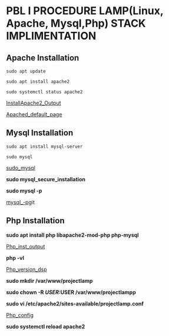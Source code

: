 # PBL I PROCEDURE LAMP(Linux, Apache, Mysql,Php) STACK IMPLIMENTATION

## Apache Installation

`sudo apt update`

`sudo apt install apache2`

`sudo systemctl status apache2`


[InstallApache2_Output](./IMAGES/InstallApacheOutput.PMG)

[Apached_default_page](http://52.90.31.200:80.PMG)



## Mysql Installation

`sudo apt install mysql-server`

`sudo mysql`

[sudo_mysql](./IMAGES/sudo_mysql.PMG)

**sudo mysql_secure_installation**


**sudo mysql -p**

[mysql_-p](./IMAGES/mysql_-p.PMG)git


## Php Installation

**sudo apt install php libapache2-mod-php php-mysql**

[Php_inst_output](./IMAGES/Php_inst_output/.PMG)


**php -vl**

[Php_version_dsp](./Php_version_dsp/.PMG)


**sudo mkdir /var/www/projectlamp**

**sudo chown -R $USER:$USER /var/www/projectlampp**


**sudo vi /etc/apache2/sites-available/projectlamp.conf**


[Php_config](./Php_config/.PMG)


**sudo systemctl reload apache2** 

